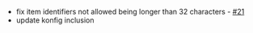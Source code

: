 - fix item identifiers not allowed being longer than 32 characters - [#21](https://github.com/btwonion/autodrop/issues/21)
- update konfig inclusion